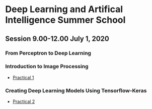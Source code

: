# Deep Learning and Artifical Intelligence Summer School 

## Session 9.00-12.00 July 1, 2020
### From Perceptron to Deep Learning

### Introduction to Image Processing
- [Practical 1](https://github.com/phonamnuaisuk/DLAI/blob/master/1IntroDLAI3(July2020).pdf)
### Creating Deep Learning Models Using Tensorflow-Keras
- [Practical 2](https://github.com/phonamnuaisuk/DLAI/blob/master/1IntroDLAI3(July2020).pdf)

